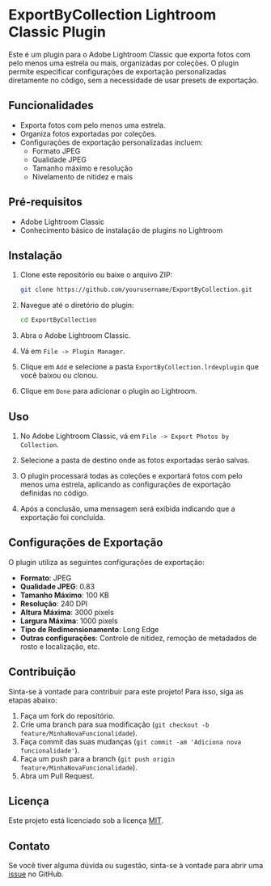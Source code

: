# ExportByCollection Lightroom Classic Plugin

Este é um plugin para o Adobe Lightroom Classic que exporta fotos com pelo menos uma estrela ou mais, organizadas por coleções. O plugin permite especificar configurações de exportação personalizadas diretamente no código, sem a necessidade de usar presets de exportação.

## Funcionalidades

- Exporta fotos com pelo menos uma estrela.
- Organiza fotos exportadas por coleções.
- Configurações de exportação personalizadas incluem:
  - Formato JPEG
  - Qualidade JPEG
  - Tamanho máximo e resolução
  - Nivelamento de nitidez e mais

## Pré-requisitos

- Adobe Lightroom Classic
- Conhecimento básico de instalação de plugins no Lightroom

## Instalação

1. Clone este repositório ou baixe o arquivo ZIP:
    ```bash
    git clone https://github.com/yourusername/ExportByCollection.git
    ```

2. Navegue até o diretório do plugin:
    ```bash
    cd ExportByCollection
    ```

3. Abra o Adobe Lightroom Classic.

4. Vá em `File -> Plugin Manager`.

5. Clique em `Add` e selecione a pasta `ExportByCollection.lrdevplugin` que você baixou ou clonou.

6. Clique em `Done` para adicionar o plugin ao Lightroom.

## Uso

1. No Adobe Lightroom Classic, vá em `File -> Export Photos by Collection`.

2. Selecione a pasta de destino onde as fotos exportadas serão salvas.

3. O plugin processará todas as coleções e exportará fotos com pelo menos uma estrela, aplicando as configurações de exportação definidas no código.

4. Após a conclusão, uma mensagem será exibida indicando que a exportação foi concluída.

## Configurações de Exportação

O plugin utiliza as seguintes configurações de exportação:

- **Formato**: JPEG
- **Qualidade JPEG**: 0.83
- **Tamanho Máximo**: 100 KB
- **Resolução**: 240 DPI
- **Altura Máxima**: 3000 pixels
- **Largura Máxima**: 1000 pixels
- **Tipo de Redimensionamento**: Long Edge
- **Outras configurações**: Controle de nitidez, remoção de metadados de rosto e localização, etc.

## Contribuição

Sinta-se à vontade para contribuir para este projeto! Para isso, siga as etapas abaixo:

1. Faça um fork do repositório.
2. Crie uma branch para sua modificação (`git checkout -b feature/MinhaNovaFuncionalidade`).
3. Faça commit das suas mudanças (`git commit -am 'Adiciona nova funcionalidade'`).
4. Faça um push para a branch (`git push origin feature/MinhaNovaFuncionalidade`).
5. Abra um Pull Request.

## Licença

Este projeto está licenciado sob a licença [MIT](LICENSE).

## Contato

Se você tiver alguma dúvida ou sugestão, sinta-se à vontade para abrir uma [issue](https://github.com/yourusername/ExportByCollection/issues) no GitHub.

